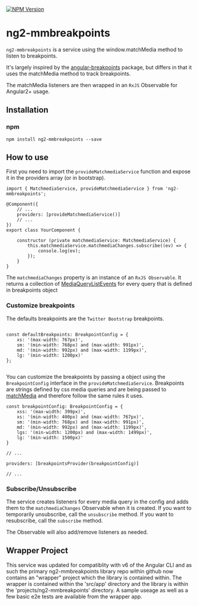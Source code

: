 [![NPM Version](https://img.shields.io/npm/v/ng2-mmbreakpoints.svg)](https://www.npmjs.com/package/ng2-mmbreakpoints)

# ng2-mmbreakpoints


`ng2-mmbreakpoints` is a service using the window.matchMedia method to listen to breakpoints.

It's largely inspired by the [angular-breakpoints](https://github.com/fknop/angular-breakpoints) package, but differs in that it uses the matchMedia method to track breakpoints.

The matchMedia listeners are then wrapped in  an `RxJS` Observable for Angular2+ usage.

## Installation 

### npm

```
npm install ng2-mmbreakpoints --save
```

## How to use

First you need to import the `provideMatchmediaService` function and expose it in the providers array (or in bootstrap).

```
import { MatchmediaService, provideMatchmediaService } from 'ng2-mmbreakpoints';

@Component({
    // ...
    providers: [provideMatchmediaService()]  
    // ...
})
export class YourComponent {

    constructor (private matchmediaService: MatchmediaService) {
        this.matchmediaService.matchmediaChanges.subscribe((ev) => {
            console.log(ev);
        });
    }
}

```

The `matchmediaChanges` property is an instance of an `RxJS Observable`. It returns a collection of [MediaQueryListEvents](https://developer.mozilla.org/en-US/docs/Web/API/MediaQueryListEvent) for every query that is defined in breakpoints object


### Customize breakpoints

The defaults breakpoints are the `Twitter Bootstrap` breakpoints. 

```

const defaultBreakpoints: BreakpointConfig = {
    xs: '(max-width: 767px)',
    sm: '(min-width: 768px) and (max-width: 991px)',
    md: '(min-width: 992px) and (max-width: 1199px)',
    lg: '(min-width: 1200px)'
};


```

You can customize the breakpoints by passing a object using the `BreakpointConfig` interface in the `provideMatchmediaService`.
Breakpoints are strings defined by css media queries and are being passed to [matchMedia](https://developer.mozilla.org/en-US/docs/Web/API/Window/matchMedia) and therefore follow the same rules it uses.


```
const breakpointConfig: BreakpointConfig = {
    xss: '(max-width: 399px)',
    xs: '(min-width: 400px) and (max-width: 767px)',
    sm: '(min-width: 768px) and (max-width: 991px)',
    md: '(min-width: 992px) and (max-width: 1199px)',
    lgs: '(min-width: 1200px) and (max-width: 1499px)',
    lg: '(min-width: 1500px)'
}

// ...

providers: [breakpointsProvider(breakpointConfig)]

// ...

```

### Subscribe/Unsubscribe

The service creates listeners for every media query in the config and adds them to the `matchmediaChanges` Observable when it is created.
If you want to temporarily unsubscribe, call the `unsubscribe` method.
If you want to resubscribe, call the `subscribe` method.

The Observable will also add/remove listeners as needed.

## Wrapper Project

This service was updated for compatiblity with v6 of the Angular CLI and as such the primary ng2-mmbreakpoints library repo within github now contains an "wrapper" project which the library is contained within.  The wrapper is contained within the 'src/app' directory and the library is within the 'projects/ng2-mmbreakpoints' directory.  A sample useage as well as a few basic e2e tests are available from the wrapper app.
